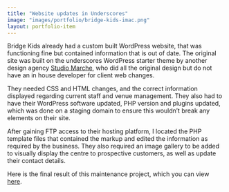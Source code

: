 ```yaml
---
title: "Website updates in Underscores"
image: "images/portfolio/bridge-kids-imac.png"
layout: portfolio-item
---
```


Bridge Kids already had a custom built WordPress website, that was functioning fine but contained information that is out of date. The original site was built on the underscores WordPress starter theme by another design agency [Studio Marche](https://studiomarche.com.au/), who did all the original design but do not have an in house developer for client web changes.

They needed CSS and HTML changes, and the correct information displayed regarding current staff and venue management. They also had to have their WordPress software updated, PHP version and plugins updated, which was done on a staging domain to ensure this wouldn’t break any elements on their site.

After gaining FTP access to their hosting platform, I located the PHP template files that contained the markup and edited the information as required by the business. They also required an image gallery to be added to visually display the centre to prospective customers, as well as update their contact details.

Here is the final result of this maintenance project, which you can view [here](https://bridgekids.com.au/).